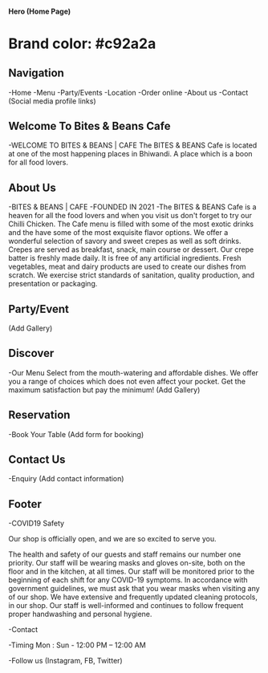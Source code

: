 #### Hero (Home Page)

# Brand color: #c92a2a

## Navigation

-Home
-Menu
-Party/Events
-Location
-Order online
-About us
-Contact (Social media profile links)

## Welcome To Bites & Beans Cafe

-WELCOME TO BITES & BEANS | CAFE
The BITES & BEANS Cafe is located at one of the most happening places in Bhiwandi.
A place which is a boon for all food lovers.

## About Us

-BITES & BEANS | CAFE
-FOUNDED IN 2021
-The BITES & BEANS Cafe is a heaven for all the food lovers and when you visit us don't forget to try our Chilli Chicken. The Cafe menu is filled with some of the most exotic drinks and the have some of the most exquisite flavor options. We offer a wonderful selection of savory and sweet crepes as well as soft drinks. Crepes are served as breakfast, snack, main course or dessert. Our crepe batter is freshly made daily. It is free of any artificial ingredients. Fresh vegetables, meat and dairy products are used to create our dishes from scratch. We exercise strict standards of sanitation, quality production, and presentation or packaging.

## Party/Event

(Add Gallery)

## Discover

-Our Menu
Select from the mouth-watering and affordable dishes. We offer you a range of choices which does not even affect your pocket. Get the maximum satisfaction but pay the minimum!
(Add Gallery)

## Reservation

-Book Your Table
(Add form for booking)

## Contact Us

-Enquiry
(Add contact information)

## Footer

-COVID19 Safety

Our shop is officially open, and we are so excited to serve you.

The health and safety of our guests and staff remains our number one priority. Our staff will be wearing masks and gloves on-site, both on the floor and in the kitchen, at all times. Our staff will be monitored prior to the beginning of each shift for any COVID-19 symptoms. In accordance with government guidelines, we must ask that you wear masks when visiting any of our shop. We have extensive and frequently updated cleaning protocols, in our shop. Our staff is well-informed and continues to follow frequent proper handwashing and personal hygiene.

-Contact

-Timing
Mon : Sun - 12:00 PM – 12:00 AM

-Follow us
(Instagram, FB, Twitter)
